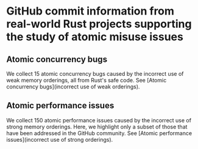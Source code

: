 # GitHub commit information from real-world Rust projects supporting the study of atomic misuse issues

## Atomic concurrency bugs
We collect 15 atomic concurrency bugs caused by the incorrect use of weak memory orderings, all from Rust's safe code. See [Atomic concurrency bugs](incorrect use of weak orderings).

## Atomic performance issues
We collect 150 atomic performance issues caused by the incorrect use of strong memory orderings. Here, we highlight only a subset of those that have been addressed in the GitHub community. See [Atomic performance issues](incorrect use of strong orderings).